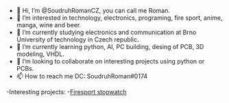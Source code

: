 - 👋 Hi, I’m @SoudruhRomanCZ, you can call me Roman.
- 👀 I’m interested in technology, electronics, programing, fire sport, anime, manga, wine and beer.
- 🌱 I’m currently studying electronics and communication at Brno University of technology in Czech republic. 
- 🌱 I’m currently learning python, AI, PC building, desing of PCB, 3D modeling, VHDL.
- 💞️ I’m looking to collaborate on interesting projects using python or PCBs.
- 📫 How to reach me DC: SoudruhRoman#0174

-Interesting projects:
  -[Firesport stopwatch](https://github.com/SoudruhRomanCZ/FireSport_Stopwatch-Wireless)
